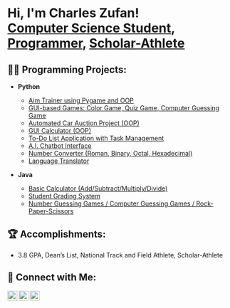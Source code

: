 <h1>Hi, I'm Charles Zufan! <br/><a href="https://www.linkedin.com/in/charles-zufan-2b39b0293/">Computer Science Student</a>, <a href="https://github.com/yourgithub">Programmer</a>, <a href="https://www.sxu.edu">Scholar-Athlete</a></h1>

<h2>👨‍💻 Programming Projects:</h2>

- <b>Python</b>
  - <a href="#">Aim Trainer using Pygame and OOP</a>
  - <a href="#">GUI-based Games: Color Game, Quiz Game, Computer Guessing Game</a>
  - <a href="#">Automated Car Auction Project (OOP)</a>
  - <a href="#">GUI Calculator (OOP)</a>
  - <a href="#">To-Do List Application with Task Management</a>
  - <a href="#">A.I. Chatbot Interface</a>
  - <a href="#">Number Converter (Roman, Binary, Octal, Hexadecimal)</a>
  - <a href="#">Language Translator</a>

- <b>Java</b>
  - <a href="#">Basic Calculator (Add/Subtract/Multiply/Divide)</a>
  - <a href="#">Student Grading System</a>
  - <a href="#">Number Guessing Games / Computer Guessing Games / Rock-Paper-Scissors</a>

<h2>🏆 Accomplishments:</h2>

- 3.8 GPA, Dean’s List, National Track and Field Athlete, Scholar-Athlete

<h2>🤝 Connect with Me:</h2>

<a href="https://www.linkedin.com/in/charles-zufan-2b39b0293/"><img align="left" alt="Charles Zufan | LinkedIn" width="22px" src="https://cdn.jsdelivr.net/npm/simple-icons@v3/icons/linkedin.svg" /></a>
<a href="https://github.com/yourgithub"><img align="left" alt="Charles Zufan | GitHub" width="22px" src="https://cdn.jsdelivr.net/npm/simple-icons@v3/icons/github.svg" /></a>
<a href="https://www.sxu.edu"><img align="left" alt="Charles Zufan | SXU" width="22px" src="https://cdn.jsdelivr.net/npm/simple-icons@v3/icons/academia.svg" /></a>
<br/>

